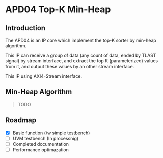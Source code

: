 # APD04 Top-K Min-Heap

## Introduction
The APD04 is an IP core which implement the top-K sorter by min-heap algorithm.  

This IP can receive a group of data (any count of data, ended by TLAST signal) by stream interface, and extract the top K (parameterized)
 values from it, and output these values by an other stream interface.  

This IP using AXI4-Stream interface.

## Min-Heap Algorithm
> TODO

## Roadmap

- [x] Basic function (/w simple testbench)
- [ ] UVM testbench (In processnig)
- [ ] Completed documentation
- [ ] Performance optimazation 
